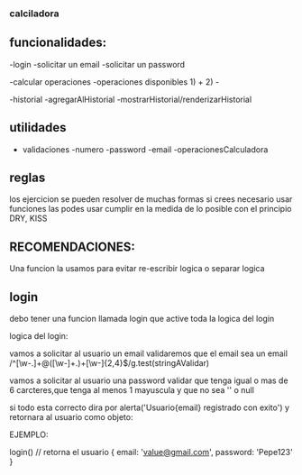 ### calciladora

## funcionalidades:

-login
    -solicitar un email
    -solicitar un password


-calcular operaciones
    -operaciones disponibles
    1) +
    2) -


-historial
    -agregarAlHistorial
    -mostrarHistorial/renderizarHistorial

## utilidades

- validaciones
    -numero
    -password
    -email
    -operacionesCalculadora

## reglas

los ejercicion se pueden resolver de muchas formas
si crees necesario usar funciones las podes usar
cumplir en la medida de lo posible con el principio DRY, KISS

## RECOMENDACIONES:

Una funcion la usamos para evitar re-escribir logica o separar logica

## login

debo tener una funcion llamada login que active toda la logica del login

logica del login:

vamos a solicitar al usuario un email
validaremos que el email sea un email
/^[\w-\.]+@([\w-]+\.)+[\w-]{2,4}$/g.test(stringAValidar)

vamos a solicitar al usuario una password
validar que tenga igual o mas de 6 carcteres,que tenga al menos 1 mayuscula y que no sea '' o null

si todo esta correcto dira por alerta('Usuario{email} registrado con exito') y retornara al usuario como objeto:

EJEMPLO:

login() // retorna el usuario {
    email: 'value@gmail.com',
    password: 'Pepe123'
}


























